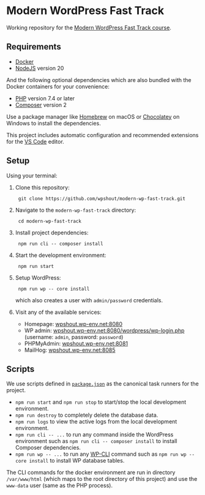 # Modern WordPress Fast Track

Working repository for the [Modern WordPress Fast Track course](https://wpshout.com/wordpress-development-course/).

## Requirements

- [Docker](https://docs.docker.com/desktop/)
- [NodeJS](https://nodejs.org) version 20

And the following optional dependencies which are also bundled with the Docker containers for your convenience:

- [PHP](https://www.php.net) version 7.4 or later
- [Composer](https://getcomposer.org) version 2

Use a package manager like [Homebrew](https://brew.sh) on macOS or [Chocolatey](https://docs.chocolatey.org) on Windows to install the dependencies.

This project includes automatic configuration and recommended extensions for the [VS Code](https://code.visualstudio.com) editor.

## Setup

Using your terminal:

1. Clone this repository:

        git clone https://github.com/wpshout/modern-wp-fast-track.git

2. Navigate to the `modern-wp-fast-track` directory:

        cd modern-wp-fast-track

3. Install project dependencies:

        npm run cli -- composer install

4. Start the development environment:

        npm run start

5. Setup WordPress:

        npm run wp -- core install

    which also creates a user with `admin/password` credentials.

6. Visit any of the available services:

   - Homepage: [wpshout.wp-env.net:8080](http://wpshout.wp-env.net:8080)
   - WP admin: [wpshout.wp-env.net:8080/wordpress/wp-login.php](http://wpshout.wp-env.net:8080/wordpress/wp-login.php) (username: `admin`, password: `password`)
   - PHPMyAdmin: [wpshout.wp-env.net:8081](http://wpshout.wp-env.net:8081)
   - MailHog: [wpshout.wp-env.net:8085](http://wpshout.wp-env.net:8085)

## Scripts

We use scripts defined in [`package.json`](package.json) as the canonical task runners for the project.

- `npm run start` and `npm run stop` to start/stop the local development environment.
- `npm run destroy` to completely delete the database data.
- `npm run logs` to view the active logs from the local development environment.
- `npm run cli -- ...` to run any command inside the WordPress environment such as `npm run cli -- composer install` to install Composer dependencies.
- `npm run wp -- ...` to run any [WP-CLI](https://developer.wordpress.org/cli/commands/) command such as `npm run wp -- core install` to install WP database tables.

The CLI commands for the docker environment are run in directory `/var/www/html` (which maps to the root directory of this project) and use the `www-data` user (same as the PHP process).